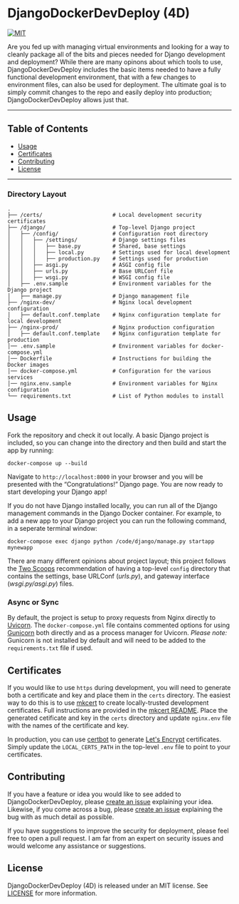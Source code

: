 # DjangoDockerDevDeploy (4D)
[![MIT](https://img.shields.io/badge/License-MIT-green.svg)](https://opensource.org/licenses/MIT)

Are you fed up with managing virtual environments and looking for a way to cleanly package all of the bits and pieces needed for Django development and deployment? While there are many opinons about which tools to use, DjangoDockerDevDeploy includes the basic items needed to have a fully functional development environment, that with a few changes to environment files, can also be used for deployment. The ultimate goal is to simply commit changes to the repo and easily deploy into production; DjangoDockerDevDeploy allows just that.

***

## Table of Contents
* [Usage](#usage)
* [Certificates](#certificates)
* [Contributing](#contributing)
* [License](#license)

---
### Directory Layout

```
.
├── /certs/                      # Local development security certificates
├── /django/                     # Top-level Django project
│   ├── /config/                 # Configuration root directory
│   │   ├── /settings/           # Django settings files
│   │   │   ├── base.py          # Shared, base settings
│   │   │   ├── local.py         # Settings used for local development
│   │   │   ├── production.py    # Settings used for production
│   │   ├── asgi.py              # ASGI config file
│   │   ├── urls.py              # Base URLConf file
│   │   ├── wsgi.py              # WSGI config file
│   ├── .env.sample              # Environment variables for the Django project
│   ├── manage.py                # Django management file
├── /nginx-dev/                  # Nginx local development configuration
│   ├── default.conf.template    # Nginx configuration template for local development
├── /nginx-prod/                 # Nginx production configuration
│   ├── default.conf.template    # Nginx configuration template for production
│── .env.sample                  # Environment variables for docker-compose.yml
│── Dockerfile                   # Instructions for building the Docker images
│── docker-compose.yml           # Configuration for the various services
│── nginx.env.sample             # Environment variables for Nginx configuration
└── requirements.txt             # List of Python modules to install
```

## Usage
Fork the repository and check it out locally. A basic Django project is included, so you can change into the directory and then build and start the app by running:

```shell
docker-compose up --build
```

Navigate to `http://localhost:8000` in your browser and you will be presented with the “Congratulations!” Django page. You are now ready to start developing your Django app!

If you do not have Django installed locally, you can run all of the Django management commands in the Django Docker container. For example, to add a new app to your Django project you can run the following command, in a seperate terminal window:

```shell
docker-compose exec django python /code/django/manage.py startapp mynewapp
```

There are many different opinions about project layout; this project follows the [Two Scoops](https://www.feldroy.com/books/two-scoops-of-django-3-x) recommendation of having a top-level `config` directory that contains the settings, base URLConf (_urls.py_), and gateway interface (_wsgi.py/asgi.py_) files.

### Async or Sync
By default, the project is setup to proxy requests from Nginx directly to [Uvicorn](https://www.uvicorn.org). The `docker-compose.yml` file contains commented options for using [Gunicorn](https://gunicorn.org) both directly and as a process manager for Uvicorn. _Please note:_ Gunicorn is not installed by default and will need to be added to the `requirements.txt` file if used.

## Certificates
If you would like to use `https` during development, you will need to generate both a certificate and key and place them in the `certs` directory. The easiest way to do this is to use [mkcert](https://github.com/FiloSottile/mkcert) to create locally-trusted development certificates. Full instructions are provided in the [mkcert README](https://github.com/FiloSottile/mkcert/blob/master/README.md). Place the generated cetificate and key in the `certs` directory and update `nginx.env` file with the names of the certificate and key.

In production, you can use [certbot](https://certbot.eff.org) to generate [Let's Encrypt](https://letsencrypt.org) certificates. Simply update the `LOCAL_CERTS_PATH` in the top-level `.env` file to point to your certificates.

## Contributing
If you have a feature or idea you would like to see added to DjangoDockerDevDeploy, please [create an issue](https://github.com/dougonecent/DjangoDockerDevDeploy/issues/new) explaining your idea. Likewise, if you come across a bug, please [create an issue](https://github.com/dougonecent/DjangoDockerDevDeploy/issues/new) explaining the bug with as much detail as possible.

If you have suggestions to improve the security for deployment, please feel free to open a pull request. I am far from an expert on security issues and would welcome any assistance or suggestions.

## License
DjangoDockerDevDeploy (4D) is released under an MIT license. See [LICENSE](https://opensource.org/licenses/MIT) for more information.

